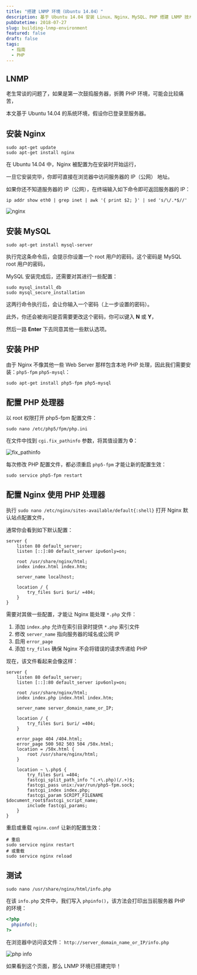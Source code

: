 ```yaml
---
title: "搭建 LNMP 环境（Ubuntu 14.04）"
description: 基于 Ubuntu 14.04 安装 Linux、Nginx、MySQL、PHP 搭建 LNMP 技术栈
pubDatetime: 2018-07-27
slug: building-lnmp-environment
featured: false
draft: false
tags:
  - 指南
  - PHP
---
```


## LNMP

老生常谈的问题了，如果是第一次鼓捣服务器，折腾 PHP 环境，可能会比较痛苦，

本文基于 Ubuntu 14.04 的系统环境，假设你已登录至服务器。

## 安装 Nginx

```shell
sudo apt-get update
sudo apt-get install nginx
```

在 Ubuntu 14.04 中，Nginx 被配置为在安装时开始运行，

一旦它安装完毕，你即可直接在浏览器中访问服务器的 IP（公网） 地址。

如果你还不知道服务器的 IP（公网），在终端输入如下命令即可返回服务器的 IP：

```shell
ip addr show eth0 | grep inet | awk '{ print $2; }' | sed 's/\/.*$//'
```

![nginx](/images/building-lnmp-environment/nginx.png)

## 安装 MySQL

```shell
sudo apt-get install mysql-server
```

执行完这条命令后，会提示你设置一个 root 用户的密码，这个密码是 MySQL root 用户的密码，

MySQL 安装完成后，还需要对其进行一些配置：

```shell
sudo mysql_install_db
sudo mysql_secure_installation
```

这两行命令执行后，会让你输入一个密码（上一步设置的密码）。

此外，你还会被询问是否需要更改这个密码，你可以键入 **N** 或 **Y**，

然后一路 **Enter** 下去同意其他一些默认选项。

## 安装 PHP

由于 Nginx 不像其他一些 Web Server 那样包含本地 PHP 处理，因此我们需要安装：`php5-fpm` `php5-mysql`：

```shell
sudo apt-get install php5-fpm php5-mysql
```

## 配置 PHP 处理器

以 root 权限打开 php5-fpm 配置文件：

```shell
sudo nano /etc/php5/fpm/php.ini
```

在文件中找到 `cgi.fix_pathinfo` 参数，将其值设置为 **0**：

![fix_pathinfo](/images/building-lnmp-environment/fix_pathinfo.png)

每次修改 PHP 配置文件，都必须重启 `php5-fpm` 才能让新的配置生效：

```shell
sudo service php5-fpm restart
```

## 配置 Nginx 使用 PHP 处理器

执行 `sudo nano /etc/nginx/sites-available/default{:shell}` 打开 Nginx 默认站点配置文件，

通常你会看到如下默认配置：

```nginx
server {
    listen 80 default_server;
    listen [::]:80 default_server ipv6only=on;

    root /usr/share/nginx/html;
    index index.html index.htm;

    server_name localhost;

    location / {
        try_files $uri $uri/ =404;
    }
}
```

需要对其做一些配置，才能让 Nginx 能处理 `*.php` 文件：

1. 添加 `index.php` 允许在索引目录时提供 `*.php` 索引文件
2. 修改 `server_name` 指向服务器的域名或公网 IP
3. 启用 `error_page`
4. 添加 `try_files` 确保 Nginx 不会将错误的请求传递给 PHP

现在，该文件看起来会像这样：

```nginx
server {
    listen 80 default_server;
    listen [::]:80 default_server ipv6only=on;

    root /usr/share/nginx/html;
    index index.php index.html index.htm;

    server_name server_domain_name_or_IP;

    location / {
        try_files $uri $uri/ =404;
    }

    error_page 404 /404.html;
    error_page 500 502 503 504 /50x.html;
    location = /50x.html {
        root /usr/share/nginx/html;
    }

    location ~ \.php$ {
        try_files $uri =404;
        fastcgi_split_path_info ^(.+\.php)(/.+)$;
        fastcgi_pass unix:/var/run/php5-fpm.sock;
        fastcgi_index index.php;
        fastcgi_param SCRIPT_FILENAME $document_root$fastcgi_script_name;
        include fastcgi_params;
    }
}
```

重启或重载 `nginx.conf` 让新的配置生效：

```shell
# 重启
sudo service nginx restart
# 或重载
sudo service nginx reload
```

## 测试

```shell
sudo nano /usr/share/nginx/html/info.php
```

在该 `info.php` 文件中，我们写入 `phpinfo()`，该方法会打印出当前服务器 PHP 的环境：

```php
<?php
  phpinfo();
?>
```

在浏览器中访问该文件： `http://server_domain_name_or_IP/info.php`

![php info](/images/building-lnmp-environment/php-info.png)

如果看到这个页面，那么 LNMP 环境已搭建完毕！
